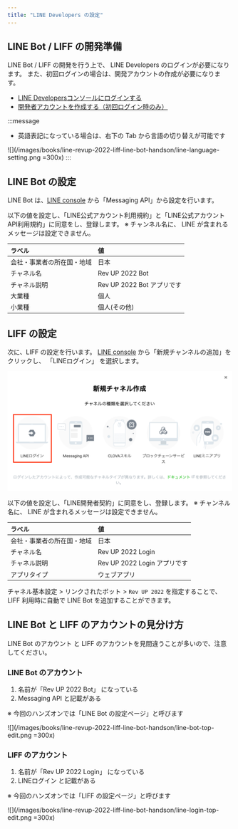 ```yaml
---
title: "LINE Developers の設定"
---
```


## LINE Bot / LIFF の開発準備

LINE Bot / LIFF の開発を行う上で、 LINE Developers のログインが必要になります。
また、初回ログインの場合は、開発アカウントの作成が必要になります。

- [LINE Developersコンソールにログインする](https://developers.line.biz/ja/docs/line-developers-console/login-account/#log-in-to-line-developers-console)
- [開発者アカウントを作成する（初回ログイン時のみ）](https://developers.line.biz/ja/docs/line-developers-console/login-account/#register-as-developer)

:::message
* 英語表記になっている場合は、右下の Tab から言語の切り替えが可能です

![](/images/books/line-revup-2022-liff-line-bot-handson/line-language-setting.png =300x)
:::

## LINE Bot の設定
LINE Bot は、[LINE console](https://developers.line.biz/console/) から「Messaging API」から設定を行います。

以下の値を設定し、「LINE公式アカウント利用規約」と「LINE公式アカウントAPI利用規約」に同意をし、登録します。
※ チャンネル名に、 LINE が含まれるメッセージは設定できません。

| ラベル | 値 |
| :--- | :--- |
| 会社・事業者の所在国・地域 | 日本 |
| チャネル名 | Rev UP 2022 Bot |
| チャネル説明 | Rev UP 2022 Bot アプリです |
| 大業種 | 個人 |
| 小業種 | 個人(その他) |

## LIFF の設定

次に、LIFF の設定を行います。
[LINE console](https://developers.line.biz/console/) から「新規チャンネルの追加」をクリックし、 「LINEログイン」 を選択します。

![](/images/books/line-revup-2022-liff-line-bot-handson/line-create-new-account-edit.png)

以下の値を設定し、「LINE開発者契約」に同意をし、登録します。
※ チャンネル名に、 LINE が含まれるメッセージは設定できません。

| ラベル | 値 |
| :--- | :--- |
| 会社・事業者の所在国・地域 | 日本 |
| チャネル名 | Rev UP 2022 Login |
| チャネル説明 | Rev UP 2022 Login アプリです |
| アプリタイプ | ウェブアプリ |

チャネル基本設定 > リンクされたボット > `Rev UP 2022` を指定することで、 LIFF 利用時に自動で LINE Bot を追加することができます。

## LINE Bot と LIFF のアカウントの見分け方

LINE Bot のアカウント と LIFF のアカウントを見間違うことが多いので、注意してください。

### LINE Bot のアカウント
1. 名前が「Rev UP 2022 Bot」 になっている
2. Messaging API と記載がある

※ 今回のハンズオンでは「LINE Bot の設定ページ」と呼びます

![](/images/books/line-revup-2022-liff-line-bot-handson/line-bot-top-edit.png =300x)

### LIFF のアカウント
1. 名前が「Rev UP 2022 Login」 になっている
2. LINEログイン と記載がある

※ 今回のハンズオンでは「LIFF の設定ページ」と呼びます

![](/images/books/line-revup-2022-liff-line-bot-handson/line-login-top-edit.png =300x)
